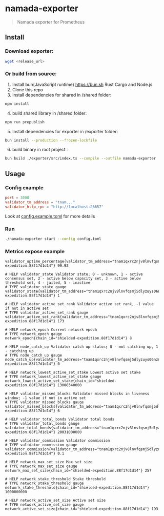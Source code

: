 # namada-exporter
> Namada exporter for Prometheus

## Install

### Download exporter:
```bash 
wget <release_url>
```
### Or build from source:
1. Install bun(JavaScript runtime) https://bun.sh Rust Cargo and Node.js
2. Clone this repo
3. Install dependencies for shared in /shared folder:
```bash
npm install
```
4. build shared library in /shared folder:
```bash
npm run prepublish
```
5. Install dependencies for exporter in /exporter folder:
```bash
bun install --production --frozen-lockfile
```
6. build binary in root project :
```bash
bun build ./exporter/src/index.ts --compile --outfile namada-exporter  
```
## Usage
### Config example
```toml
port = 3000
validator_tm_address = "tnam..."
validator_http_rpc = "http://localhost:26657"
```
Look at [config.example.toml](config.example.toml) for more details
### Run
```bash
./namada-exporter start --config config.toml
```

### Metrics expose example
```
validator_uptime_percentage{validator_tm_address="tnam1qxrc2njv8lnvfqsmj5dlyzuys06nzmz3ggx2s3dc",validator_hash_address="3BA4CBA3D0DE25094DF41C8B1A07A8BD163B045E",chain_id="shielded-expedition.88f17d1d14"} 99.92

# HELP validator_state Validator state; 0 - unknown, 1 - active consensus set, 2 - active below capacity set, 3 - active below threshold set, 4 - jailed, 5 - inactive
# TYPE validator_state gauge
validator_state{validator_tm_address="tnam1qxrc2njv8lnvfqsmj5dlyzuys06nzmz3ggx2s3dc",validator_hash_address="3BA4CBA3D0DE25094DF41C8B1A07A8BD163B045E",chain_id="shielded-expedition.88f17d1d14"} 1

# HELP validator_active_set_rank Validator active set rank, -1 value if not in active set
# TYPE validator_active_set_rank gauge
validator_active_set_rank{validator_tm_address="tnam1qxrc2njv8lnvfqsmj5dlyzuys06nzmz3ggx2s3dc",validator_hash_address="3BA4CBA3D0DE25094DF41C8B1A07A8BD163B045E",chain_id="shielded-expedition.88f17d1d14"} 173

# HELP network_epoch Current network epoch
# TYPE network_epoch gauge
network_epoch{chain_id="shielded-expedition.88f17d1d14"} 8

# HELP node_catch_up Validator catch up status; 0 - not catching up, 1 - catching up
# TYPE node_catch_up gauge
node_catch_up{validator_tm_address="tnam1qxrc2njv8lnvfqsmj5dlyzuys06nzmz3ggx2s3dc",validator_hash_address="3BA4CBA3D0DE25094DF41C8B1A07A8BD163B045E",chain_id="shielded-expedition.88f17d1d14"} 0

# HELP network_lowest_active_set_stake Lowest active set stake
# TYPE network_lowest_active_set_stake gauge
network_lowest_active_set_stake{chain_id="shielded-expedition.88f17d1d14"} 13008340000

# HELP validator_missed_blocks Validator missed blocks in liveness window; -1 value if not in active set
# TYPE validator_missed_blocks gauge
validator_missed_blocks{validator_tm_address="tnam1qxrc2njv8lnvfqsmj5dlyzuys06nzmz3ggx2s3dc",validator_hash_address="3BA4CBA3D0DE25094DF41C8B1A07A8BD163B045E",chain_id="shielded-expedition.88f17d1d14"} 6

# HELP validator_total_bonds Validator total bonds
# TYPE validator_total_bonds gauge
validator_total_bonds{validator_tm_address="tnam1qxrc2njv8lnvfqsmj5dlyzuys06nzmz3ggx2s3dc",validator_hash_address="3BA4CBA3D0DE25094DF41C8B1A07A8BD163B045E",chain_id="shielded-expedition.88f17d1d14"} 20031000000

# HELP validator_commission Validator commission
# TYPE validator_commission gauge
validator_commission{validator_tm_address="tnam1qxrc2njv8lnvfqsmj5dlyzuys06nzmz3ggx2s3dc",validator_hash_address="3BA4CBA3D0DE25094DF41C8B1A07A8BD163B045E",chain_id="shielded-expedition.88f17d1d14"} 0.1

# HELP network_max_set_size Max set size
# TYPE network_max_set_size gauge
network_max_set_size{chain_id="shielded-expedition.88f17d1d14"} 257

# HELP network_stake_threshold Stake threshold
# TYPE network_stake_threshold gauge
network_stake_threshold{chain_id="shielded-expedition.88f17d1d14"} 1000000000

# HELP network_active_set_size Active set size
# TYPE network_active_set_size gauge
network_active_set_size{chain_id="shielded-expedition.88f17d1d14"} 193
```
